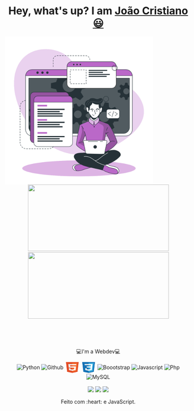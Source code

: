 <div>
  
  <h1 align="center">
    Hey, what's up? I am 
    <a href="https://www.linkedin.com/in/marcoantpimenta/">João Cristiano 😃️</a>
  </h1>
    <IMG height="400em" align=left SRC="programming.svg" alt="developer"/>


</div>

<div align="center">
  <a href="https://github.com/OmegaSatirus">
    <img height="180em" width="381em" src="https://github-readme-stats-git-masterrstaa-rickstaa.vercel.app/api?username=OmegaSatirus&&show_icons=true&theme=tokyonight"/>
    <br/>
    <img height="180em" width="381em" src="https://github-readme-stats-git-masterrstaa-rickstaa.vercel.app/api/top-langs/?username=OmegaSatirus&layout=compact&count_private=true&show_icons=true&theme=tokyonight&langs_count=8"/>
  </a>
  
</div>
  <p align="center">
  <br>
    </p>
<div align="center" valign="top"><br>
  <p align="center">
    💻I'm a Webdev💻
    </p>
  <img align="center" alt="Python" height="30" width="30" src="https://raw.githubusercontent.com/jmnote/z-icons/master/svg/python.svg">
  <img align="center" alt="Github" height="30" width="40" src="https://raw.githubusercontent.com/jmnote/z-icons/master/svg/github.svg">
  <img align="center" alt="HTML" height="30" width="40" src="https://raw.githubusercontent.com/devicons/devicon/master/icons/html5/html5-original.svg">
  <img align="center" alt="CSS" height="30" width="40" src="https://raw.githubusercontent.com/devicons/devicon/master/icons/css3/css3-original.svg">
  <img align="center" alt="Boootstrap" height="30" width="40" src="https://cdn.jsdelivr.net/gh/devicons/devicon@latest/icons/bootstrap/bootstrap-original.svg" />
  <img align="center" alt="Javascript" height="30" width="40" src="https://cdn.jsdelivr.net/gh/devicons/devicon@latest/icons/javascript/javascript-original.svg" />
  <img align="center" alt="Php" height="30" width="40" src="https://cdn.jsdelivr.net/gh/devicons/devicon@latest/icons/php/php-original.svg" />
  <img align="center" alt="MySQL" height="30" width="40" src="https://cdn.jsdelivr.net/gh/devicons/devicon@latest/icons/mysql/mysql-original.svg" />                
</div><br>

<div align="center">
    <a href="https://www.instagram.com/jc.tws_/" target="_blank"><img src="https://img.shields.io/badge/-Instagram-%23E4405F?style=for-the-badge&logo=instagram&logoColor=white" target="_blank"></a>
  <a href="https://www.linkedin.com/in/joão-cristiano-rodrigues-pimenta-80a302280/" target="_blank"><img src="https://img.shields.io/badge/-LinkedIn-%230077B5?style=for-the-badge&logo=linkedin&logoColor=white" target="_blank"></a> 
  <a href="mailto:cristianorodriguespimenta240@gmail.com"><img src="https://img.shields.io/badge/-Gmail-%23333?style=for-the-badge&logo=gmail&logoColor=white" target="_blank"></a>
</div>

<div align="center">
  <p>Feito com :heart: e JavaScript.</p>
</div>
